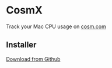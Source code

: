 # CosmX

Track your Mac CPU usage on [cosm.com](https://cosm.com)

## Installer

[Download from Github](https://github.com/downloads/levent/CosmX/CosmX%2020120618.dmg)
